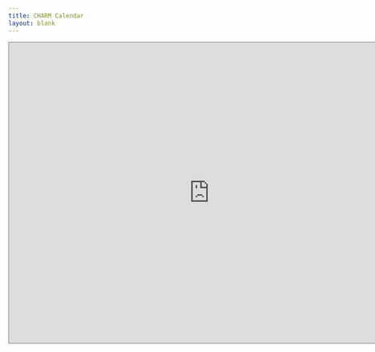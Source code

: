 ```yaml
---
title: CHARM Calendar
layout: blank 
---
```

<center>
<iframe src="https://calendar.google.com/calendar/embed?height=600&wkst=1&bgcolor=%23ffffff&ctz=America%2FNew_York&mode=WEEK&showNav=1&showPrint=0&showCalendars=1&src=Y192bzlvaTlkZXFyajF2MGlzYWNpY2xsamcwY0Bncm91cC5jYWxlbmRhci5nb29nbGUuY29t&color=%23B39DDB" style="border:solid 1px #777" width="800" height="600" frameborder="0" scrolling="no"></iframe>
</center> 
